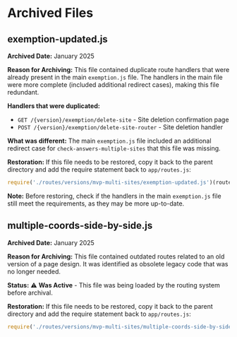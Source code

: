 # Archived Files

## exemption-updated.js

**Archived Date:** January 2025

**Reason for Archiving:**
This file contained duplicate route handlers that were already present in the main `exemption.js` file. The handlers in the main file were more complete (included additional redirect cases), making this file redundant.

**Handlers that were duplicated:**
- `GET /{version}/exemption/delete-site` - Site deletion confirmation page
- `POST /{version}/exemption/delete-site-router` - Site deletion handler

**What was different:**
The main `exemption.js` file included an additional redirect case for `check-answers-multiple-sites` that this file was missing.

**Restoration:**
If this file needs to be restored, copy it back to the parent directory and add the require statement back to `app/routes.js`:
```javascript
require('./routes/versions/mvp-multi-sites/exemption-updated.js')(router);
```

**Note:** Before restoring, check if the handlers in the main `exemption.js` file still meet the requirements, as they may be more up-to-date.

## multiple-coords-side-by-side.js

**Archived Date:** January 2025

**Reason for Archiving:**
This file contained outdated routes related to an old version of a page design. It was identified as obsolete legacy code that was no longer needed.

**Status:** 
⚠️ **Was Active** - This file was being loaded by the routing system before archival.

**Restoration:**
If this file needs to be restored, copy it back to the parent directory and add the require statement back to `app/routes.js`:
```javascript
require('./routes/versions/mvp-multi-sites/multiple-coords-side-by-side.js')(router);
``` 